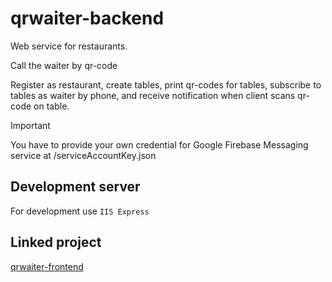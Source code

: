 # qrwaiter-backend

Web service for restaurants.

Call the waiter by qr-code

Register as restaurant, create tables, print qr-codes for tables, subscribe to tables as waiter by phone, and receive notification when client scans qr-code on table.

> [!IMPORTANT]
> You have to provide your own credential for Google Firebase Messaging service at /serviceAccountKey.json

## Development server

For development use `IIS Express`

## Linked project

[qrwaiter-frontend](https://github.com/Vedushka/qrwaiter-frontend)
